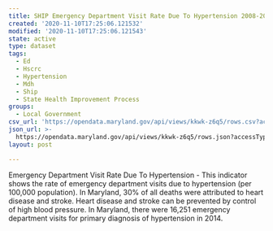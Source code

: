 ```yaml
---
title: SHIP Emergency Department Visit Rate Due To Hypertension 2008-2017
created: '2020-11-10T17:25:06.121532'
modified: '2020-11-10T17:25:06.121543'
state: active
type: dataset
tags:
  - Ed
  - Hscrc
  - Hypertension
  - Mdh
  - Ship
  - State Health Improvement Process
groups:
  - Local Government
csv_url: 'https://opendata.maryland.gov/api/views/kkwk-z6q5/rows.csv?accessType=DOWNLOAD'
json_url: >-
  https://opendata.maryland.gov/api/views/kkwk-z6q5/rows.json?accessType=DOWNLOAD
layout: post

---
```

Emergency Department Visit Rate Due To Hypertension - This indicator shows the rate of emergency department visits due to hypertension (per 100,000 population). In Maryland, 30% of all deaths were attributed to heart disease and stroke. Heart disease and stroke can be prevented by control of high blood pressure. In Maryland, there were 16,251 emergency department visits for primary diagnosis of hypertension in 2014.
